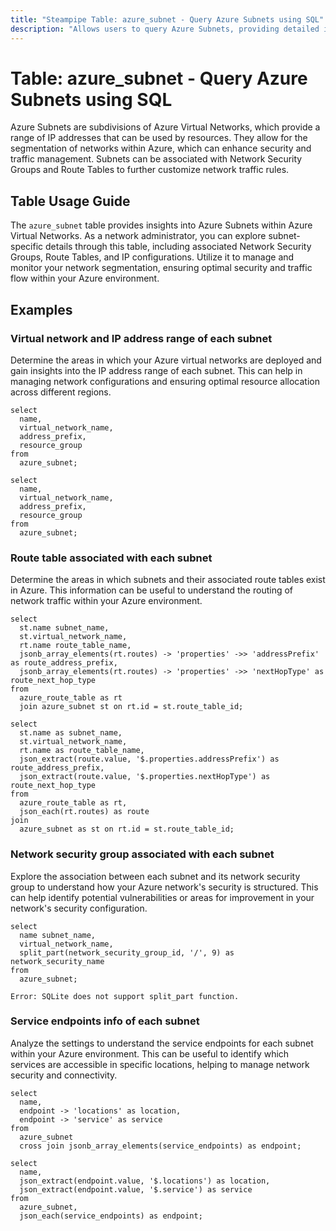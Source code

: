 ```yaml
---
title: "Steampipe Table: azure_subnet - Query Azure Subnets using SQL"
description: "Allows users to query Azure Subnets, providing detailed information about each subnet within Azure Virtual Networks."
---
```


# Table: azure_subnet - Query Azure Subnets using SQL

Azure Subnets are subdivisions of Azure Virtual Networks, which provide a range of IP addresses that can be used by resources. They allow for the segmentation of networks within Azure, which can enhance security and traffic management. Subnets can be associated with Network Security Groups and Route Tables to further customize network traffic rules.

## Table Usage Guide

The `azure_subnet` table provides insights into Azure Subnets within Azure Virtual Networks. As a network administrator, you can explore subnet-specific details through this table, including associated Network Security Groups, Route Tables, and IP configurations. Utilize it to manage and monitor your network segmentation, ensuring optimal security and traffic flow within your Azure environment.

## Examples

### Virtual network and IP address range of each subnet
Determine the areas in which your Azure virtual networks are deployed and gain insights into the IP address range of each subnet. This can help in managing network configurations and ensuring optimal resource allocation across different regions.

```sql+postgres
select
  name,
  virtual_network_name,
  address_prefix,
  resource_group
from
  azure_subnet;
```

```sql+sqlite
select
  name,
  virtual_network_name,
  address_prefix,
  resource_group
from
  azure_subnet;
```

### Route table associated with each subnet
Determine the areas in which subnets and their associated route tables exist in Azure. This information can be useful to understand the routing of network traffic within your Azure environment.

```sql+postgres
select
  st.name subnet_name,
  st.virtual_network_name,
  rt.name route_table_name,
  jsonb_array_elements(rt.routes) -> 'properties' ->> 'addressPrefix' as route_address_prefix,
  jsonb_array_elements(rt.routes) -> 'properties' ->> 'nextHopType' as route_next_hop_type
from
  azure_route_table as rt
  join azure_subnet st on rt.id = st.route_table_id;
```

```sql+sqlite
select
  st.name as subnet_name,
  st.virtual_network_name,
  rt.name as route_table_name,
  json_extract(route.value, '$.properties.addressPrefix') as route_address_prefix,
  json_extract(route.value, '$.properties.nextHopType') as route_next_hop_type
from
  azure_route_table as rt,
  json_each(rt.routes) as route
join
  azure_subnet as st on rt.id = st.route_table_id;
```

### Network security group associated with each subnet
Explore the association between each subnet and its network security group to understand how your Azure network's security is structured. This can help identify potential vulnerabilities or areas for improvement in your network's security configuration.

```sql+postgres
select
  name subnet_name,
  virtual_network_name,
  split_part(network_security_group_id, '/', 9) as network_security_name
from
  azure_subnet;
```

```sql+sqlite
Error: SQLite does not support split_part function.
```

### Service endpoints info of each subnet
Analyze the settings to understand the service endpoints for each subnet within your Azure environment. This can be useful to identify which services are accessible in specific locations, helping to manage network security and connectivity.

```sql+postgres
select
  name,
  endpoint -> 'locations' as location,
  endpoint -> 'service' as service
from
  azure_subnet
  cross join jsonb_array_elements(service_endpoints) as endpoint;
```

```sql+sqlite
select
  name,
  json_extract(endpoint.value, '$.locations') as location,
  json_extract(endpoint.value, '$.service') as service
from
  azure_subnet,
  json_each(service_endpoints) as endpoint;
```